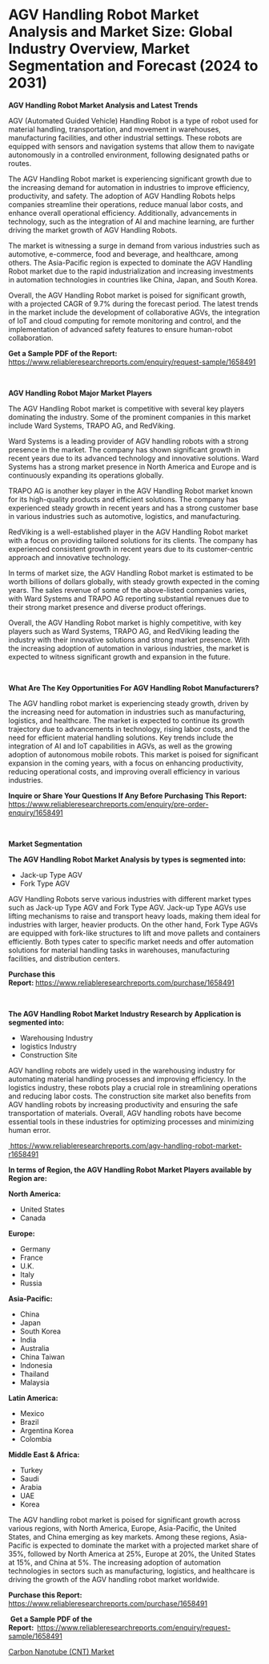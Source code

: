 <p><h1>AGV Handling Robot Market Analysis and Market Size: Global Industry Overview, Market Segmentation and Forecast (2024 to 2031)</h1></p><p><strong>AGV Handling Robot Market Analysis and Latest Trends</strong></p>
<p><p>AGV (Automated Guided Vehicle) Handling Robot is a type of robot used for material handling, transportation, and movement in warehouses, manufacturing facilities, and other industrial settings. These robots are equipped with sensors and navigation systems that allow them to navigate autonomously in a controlled environment, following designated paths or routes.</p><p>The AGV Handling Robot market is experiencing significant growth due to the increasing demand for automation in industries to improve efficiency, productivity, and safety. The adoption of AGV Handling Robots helps companies streamline their operations, reduce manual labor costs, and enhance overall operational efficiency. Additionally, advancements in technology, such as the integration of AI and machine learning, are further driving the market growth of AGV Handling Robots.</p><p>The market is witnessing a surge in demand from various industries such as automotive, e-commerce, food and beverage, and healthcare, among others. The Asia-Pacific region is expected to dominate the AGV Handling Robot market due to the rapid industrialization and increasing investments in automation technologies in countries like China, Japan, and South Korea.</p><p>Overall, the AGV Handling Robot market is poised for significant growth, with a projected CAGR of 9.7% during the forecast period. The latest trends in the market include the development of collaborative AGVs, the integration of IoT and cloud computing for remote monitoring and control, and the implementation of advanced safety features to ensure human-robot collaboration.</p></p>
<p><strong>Get a Sample PDF of the Report:&nbsp;</strong> <a href="https://www.reliableresearchreports.com/enquiry/request-sample/1658491">https://www.reliableresearchreports.com/enquiry/request-sample/1658491</a></p>
<p>&nbsp;</p>
<p><strong>AGV Handling Robot Major Market Players</strong></p>
<p><p>The AGV Handling Robot market is competitive with several key players dominating the industry. Some of the prominent companies in this market include Ward Systems, TRAPO AG, and RedViking.</p><p>Ward Systems is a leading provider of AGV handling robots with a strong presence in the market. The company has shown significant growth in recent years due to its advanced technology and innovative solutions. Ward Systems has a strong market presence in North America and Europe and is continuously expanding its operations globally.</p><p>TRAPO AG is another key player in the AGV Handling Robot market known for its high-quality products and efficient solutions. The company has experienced steady growth in recent years and has a strong customer base in various industries such as automotive, logistics, and manufacturing.</p><p>RedViking is a well-established player in the AGV Handling Robot market with a focus on providing tailored solutions for its clients. The company has experienced consistent growth in recent years due to its customer-centric approach and innovative technology.</p><p>In terms of market size, the AGV Handling Robot market is estimated to be worth billions of dollars globally, with steady growth expected in the coming years. The sales revenue of some of the above-listed companies varies, with Ward Systems and TRAPO AG reporting substantial revenues due to their strong market presence and diverse product offerings.</p><p>Overall, the AGV Handling Robot market is highly competitive, with key players such as Ward Systems, TRAPO AG, and RedViking leading the industry with their innovative solutions and strong market presence. With the increasing adoption of automation in various industries, the market is expected to witness significant growth and expansion in the future.</p></p>
<p>&nbsp;</p>
<p><strong>What Are The Key Opportunities For AGV Handling Robot Manufacturers?</strong></p>
<p><p>The AGV handling robot market is experiencing steady growth, driven by the increasing need for automation in industries such as manufacturing, logistics, and healthcare. The market is expected to continue its growth trajectory due to advancements in technology, rising labor costs, and the need for efficient material handling solutions. Key trends include the integration of AI and IoT capabilities in AGVs, as well as the growing adoption of autonomous mobile robots. This market is poised for significant expansion in the coming years, with a focus on enhancing productivity, reducing operational costs, and improving overall efficiency in various industries.</p></p>
<p><strong>Inquire or Share Your Questions If Any Before Purchasing This Report:</strong> <a href="https://www.reliableresearchreports.com/enquiry/pre-order-enquiry/1658491">https://www.reliableresearchreports.com/enquiry/pre-order-enquiry/1658491</a></p>
<p>&nbsp;</p>
<p><strong>Market Segmentation</strong></p>
<p><strong>The AGV Handling Robot Market Analysis by types is segmented into:</strong></p>
<p><ul><li>Jack-up Type AGV</li><li>Fork Type AGV</li></ul></p>
<p><p>AGV Handling Robots serve various industries with different market types such as Jack-up Type AGV and Fork Type AGV. Jack-up Type AGVs use lifting mechanisms to raise and transport heavy loads, making them ideal for industries with larger, heavier products. On the other hand, Fork Type AGVs are equipped with fork-like structures to lift and move pallets and containers efficiently. Both types cater to specific market needs and offer automation solutions for material handling tasks in warehouses, manufacturing facilities, and distribution centers.</p></p>
<p><strong>Purchase this Report:&nbsp;</strong><a href="https://www.reliableresearchreports.com/purchase/1658491">https://www.reliableresearchreports.com/purchase/1658491</a></p>
<p>&nbsp;</p>
<p><strong>The AGV Handling Robot Market Industry Research by Application is segmented into:</strong></p>
<p><ul><li>Warehousing Industry</li><li>logistics Industry</li><li>Construction Site</li></ul></p>
<p><p>AGV handling robots are widely used in the warehousing industry for automating material handling processes and improving efficiency. In the logistics industry, these robots play a crucial role in streamlining operations and reducing labor costs. The construction site market also benefits from AGV handling robots by increasing productivity and ensuring the safe transportation of materials. Overall, AGV handling robots have become essential tools in these industries for optimizing processes and minimizing human error.</p></p>
<p><a href="https://www.reliableresearchreports.com/agv-handling-robot-market-r1658491">&nbsp;https://www.reliableresearchreports.com/agv-handling-robot-market-r1658491</a></p>
<p><strong>In terms of Region, the AGV Handling Robot Market Players available by Region are:</strong></p>
<p>
    <p> <strong> North America: </strong>
        <ul>
            <li>United States</li>
            <li>Canada</li>
        </ul>
        </p> 
    <p> <strong> Europe: </strong>
        <ul>
            <li>Germany</li>
            <li>France</li>
            <li>U.K.</li>
            <li>Italy</li>
            <li>Russia</li>
        </ul>
        </p> 
    <p> <strong> Asia-Pacific: </strong>
        <ul>
            <li>China</li>
            <li>Japan</li>
            <li>South Korea</li>
            <li>India</li>
            <li>Australia</li>
            <li>China Taiwan</li>
            <li>Indonesia</li>
            <li>Thailand</li>
            <li>Malaysia</li>
        </ul>
        </p> 
    <p> <strong> Latin America: </strong>
        <ul>
            <li>Mexico</li>
            <li>Brazil</li>
            <li>Argentina Korea</li>
            <li>Colombia</li>
        </ul>
        </p> 
    <p> <strong> Middle East & Africa: </strong>
        <ul>
            <li>Turkey</li>
            <li>Saudi</li>
            <li>Arabia</li>
            <li>UAE</li>
            <li>Korea</li>
        </ul>
    </p>
    </p>
<p><p>The AGV handling robot market is poised for significant growth across various regions, with North America, Europe, Asia-Pacific, the United States, and China emerging as key markets. Among these regions, Asia-Pacific is expected to dominate the market with a projected market share of 35%, followed by North America at 25%, Europe at 20%, the United States at 15%, and China at 5%. The increasing adoption of automation technologies in sectors such as manufacturing, logistics, and healthcare is driving the growth of the AGV handling robot market worldwide.</p></p>
<p><strong>Purchase this Report: </strong><a href="https://www.reliableresearchreports.com/purchase/1658491">https://www.reliableresearchreports.com/purchase/1658491</a></p>
<p>&nbsp;<strong>Get a Sample PDF of the Report:&nbsp;&nbsp;</strong><a href="https://www.reliableresearchreports.com/enquiry/request-sample/1658491">https://www.reliableresearchreports.com/enquiry/request-sample/1658491</a></p>
<p><strong></strong></p>
<p><p><a href="https://github.com/DarrenSipes1990/Market-Research-Report-List-2/blob/main/carbon-nanotube-cnt-market.md">Carbon Nanotube (CNT) Market</a></p></p>